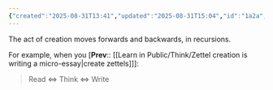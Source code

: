 ```yaml
---
{"created":"2025-08-31T13:41","updated":"2025-08-31T15:04","id":"1a2a","dg-permalink":"1a2a-creation-recursive","dg-publish":true,"dg-path":"Think/Creation is recursive.md","permalink":"/1a2a-creation-recursive/","dgPassFrontmatter":true,"noteIcon":"1"}
---
```


The act of creation moves forwards and backwards, in recursions. 

For example, when you [**Prev**:: [[Learn in Public/Think/Zettel creation is writing a micro-essay\|create zettels]]]:
> Read <=> Think <=> Write 